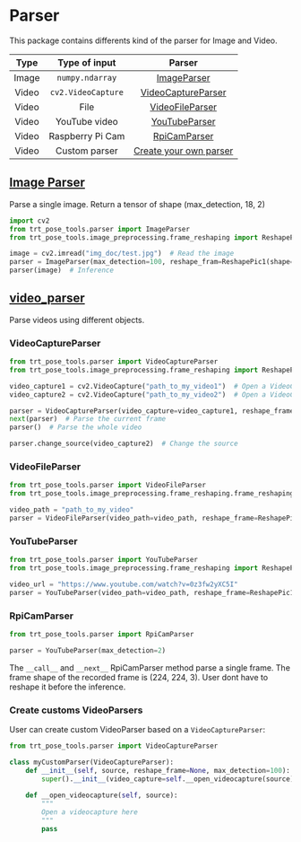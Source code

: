 # Parser

This package contains differents kind of the parser for Image and Video.

|Type|Type of input|Parser|
|:----:|:----:|:----:|
|Image|```numpy.ndarray```|[ImageParser](#Image-Parser)|
|Video|```cv2.VideoCapture```|[VideoCaptureParser](#VideoCaptureParser)|
|Video|File|[VideoFileParser](#VideoFileParser)|
|Video|YouTube video|[YouTubeParser](#YouTubeParser)|
|Video| Raspberry Pi Cam| [RpiCamParser](#RpiCamParser)
|Video| Custom parser| [Create your own parser](#Create-customs-VideoParsers)

## [Image Parser](image_parser.py)

Parse a single image.
Return a tensor of shape (max_detection, 18, 2)

```py
import cv2
from trt_pose_tools.parser import ImageParser
from trt_pose_tools.image_preprocessing.frame_reshaping import ReshapePic1

image = cv2.imread("img_doc/test.jpg")  # Read the image
parser = ImageParser(max_detection=100, reshape_fram=ReshapePic1(shape=(224,224,3)))  # Parser instantiation
parser(image)  # Inference
```

## [video_parser](video_parser.py)

Parse videos using different objects.

### VideoCaptureParser

```py
from trt_pose_tools.parser import VideoCaptureParser
from trt_pose_tools.image_preprocessing.frame_reshaping import ReshapePic1

video_capture1 = cv2.VideoCapture("path_to_my_video1")  # Open a VideoCapture
video_capture2 = cv2.VideoCapture("path_to_my_video2")  # Open a VideoCapture

parser = VideoCaptureParser(video_capture=video_capture1, reshape_frame=ReshapePic1((224, 224)), max_detection=2)  # Parser instantiation
next(parser)  # Parse the current frame
parser()  # Parse the whole video

parser.change_source(video_capture2)  # Change the source
```
### VideoFileParser

```py
from trt_pose_tools.parser import VideoFileParser
from trt_pose_tools.image_preprocessing.frame_reshaping.frame_reshaping import ReshapePic1

video_path = "path_to_my_video"
parser = VideoFileParser(video_path=video_path, reshape_frame=ReshapePic1((224, 224)), max_detection=2)
```

### YouTubeParser

```py
from trt_pose_tools.parser import YouTubeParser
from trt_pose_tools.image_preprocessing.frame_reshaping import ReshapePic1

video_url = "https://www.youtube.com/watch?v=0z3fw2yXC5I"
parser = YouTubeParser(video_path=video_path, reshape_frame=ReshapePic1((224, 224)), max_detection=2)
```
### RpiCamParser

```py
from trt_pose_tools.parser import RpiCamParser

parser = YouTubeParser(max_detection=2)
```

The ```__call__``` and ```__next__``` RpiCamParser method parse a single frame.
The frame shape of the recorded frame is (224, 224, 3).
User dont have to reshape it before the inference.

### Create customs VideoParsers

User can create custom VideoParser based on a ```VideoCaptureParser```:

```py
from trt_pose_tools.parser import VideoCaptureParser

class myCustomParser(VideoCaptureParser):
    def __init__(self, source, reshape_frame=None, max_detection=100):
        super().__init__(video_capture=self.__open_videocapture(source), reshape_frame=reshape_frame, max_detection=max_detection)
    
    def __open_videocapture(self, source):
        """
        Open a videocapture here
        """
        pass
```
